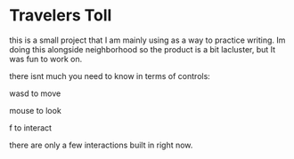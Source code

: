 # Travelers Toll
 
this is a small project that I am mainly using as a way to practice writing. Im doing this alongside neighborhood so the product is a bit lacluster, but It was fun to work on.

there isnt much you need to know in terms of controls:

wasd to move

mouse to look

f to interact

there are only a few interactions built in right now.
